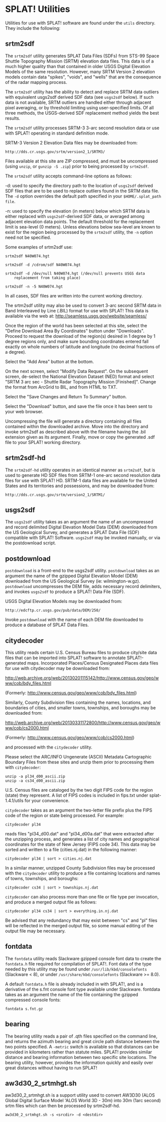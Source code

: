 # SPLAT! Utilities

Utilities for use with SPLAT! software are found under the
`utils` directory.  They include the following:


## srtm2sdf
The `srtm2sdf` utility generates SPLAT Data Files (SDFs) from STS-99
Space Shuttle Topography Mission (SRTM) elevation data files.  This
data is of a much higher quality than that contained in older USGS
Digital Elevation Models of the same resolution.  However, many SRTM
Version 2 elevation models contain data "spikes", "voids", and "wells"
that are the consequence of the radar mapping process.

The `srtm2sdf` utility has the ability to detect and replace SRTM data
outliers with equivalent usgs2sdf derived SDF data (see `usgs2sdf` below).
If such data is not available, SRTM outliers are handled either through
adjacent pixel averaging, or by threshold limiting using user-specified
limits.  Of all three methods, the USGS-derived SDF replacement method
yields the best results.

The `srtm2sdf` utility processes SRTM-3 3-arc second resolution data
or use with SPLAT! operating in standard definition mode.

SRTM-3 Version 2 Elevation Data files may be downloaded from:

	http://dds.cr.usgs.gov/srtm/version2_1/SRTM3/

Files available at this site are ZIP compressed, and must be
uncompressed (using `unzip`, or `gunzip -S .zip`) prior to being
processed by `srtm2sdf`.

The `srtm2sdf` utility accepts command-line options as follows:

-d:  used to specify the directory path to the location of `usgs2sdf`
     derived SDF files that are to be used to replace outliers found
     in the SRTM data file.  The `-d` option overrides the default path
     specified in your `$HOME/.splat_path file`.

-n:  used to specify the elevation (in meters) below which SRTM data
     is either replaced with `usgs2sdf`-derived SDF data, or averaged
     among adjacent elevation data points.  The default threshold for
     the replacement limit is sea-level (0 meters).  Unless elevations
     below sea-level are known to exist for the region being
     processed by the `srtm2sdf` utility, the `-n` option need not be
     specified.

Some examples of srtm2sdf use:

    srtm2sdf N40W074.hgt

    srtm2sdf -d /cdrom/sdf N40W074.hgt

    srtm2sdf -d /dev/null N40W074.hgt (/dev/null prevents USGS data
		replacement from taking place)

    srtm2sdf -n -5 N40W074.hgt

In all cases, SDF files are written into the current working directory.

The srtm2sdf utility may also be used to convert 3-arc second SRTM data
in Band Interleaved by Line (.BIL) format for use with SPLAT!  This data 
is available via the web at: http://seamless.usgs.gov/website/seamless/

Once the region of the world has been selected at this site, select the
"Define Download Area By Coordinates" button under "Downloads".  Proceed
to request the download of the region(s) desired in 1 degree by 1 degree
regions only, and make sure bounding coordinates entered fall exactly on
whole numbers of latitude and longitude (no decimal fractions of a degree).

Select the "Add Area" button at the bottom.

On the next screen, select "Modify Data Request".  On the subsequent screen,
de-select the National Elevation Dataset (NED) format and select "SRTM 3 arc
sec - Shuttle Radar Topography Mission [Finished]".  Change the format from
ArcGrid to BIL, and from HTML to TXT.

Select the "Save Changes and Return To Summary" button.

Select the "Download" button, and save the file once it has been sent to
your web browser.

Uncompressing the file will generate a directory containing all files
contained within the downloaded archive.  Move into the directory and
invoke srtm2sdf as described above with the filename having the .bil
extension given as its argument.  Finally, move or copy the generated
.sdf file to your SPLAT! working directory.


## srtm2sdf-hd
The `srtm2sdf-hd` utility operates in an identical manner as `srtm2sdf`,
but is used to generate HD SDF files from SRTM-1 one-arc second
resolution data files for use with SPLAT! HD.  SRTM-1 data files
are available for the United States and its territories and
possessions, and may be downloaded from:

	http://dds.cr.usgs.gov/srtm/version2_1/SRTM1/


## usgs2sdf
The `usgs2sdf` utility takes as an argument the name of an uncompressed
and record delimited Digital Elevation Model Data (DEM) downloaded from
the US Geological Survey, and generates a SPLAT Data File (SDF) compatible
with SPLAT! Software.  `usgs2sdf` may be invoked manually, or via the
postdownload script.


## postdownload
`postdownload` is a front-end to the usgs2sdf utility.  `postdownload`
takes as an argument the name of the gzipped Digital Elevation Model
(DEM) downloaded from the US Geological Survey (ie: wilmington-w.gz).
`postdownload` uncompresses the DEM file, adds necessary record delimiters,
and invokes `usgs2sdf` to produce a SPLAT! Data File (SDF).

USGS Digital Elevation Models may be downloaded from:

    http://edcftp.cr.usgs.gov/pub/data/DEM/250/

Invoke `postdownload` with the name of each DEM file downloaded to
produce a database of SPLAT Data Files.


## citydecoder
This utility reads certain U.S. Census Bureau files to produce city/site
data files that can be imported into SPLAT! software to annotate
SPLAT!-generated maps.  Incorporated Places/Census Designated Places
data files for use with citydecoder may be downloaded from:

http://web.archive.org/web/20130201115142/http://www.census.gov/geo/www/cob/bdy_files.html

(Formerly: http://www.census.gov/geo/www/cob/bdy_files.html)

Similarly, County Subdivision files containing the names, locations,
and boundaries of cities, and smaller towns, townships, and boroughs
may be downloaded from:

http://web.archive.org/web/20130331172800/http://www.census.gov/geo/www/cob/cs2000.html

(Formerly: http://www.census.gov/geo/www/cob/cs2000.html)

and processed with the `citydecoder` utility. 

Please select the ARC/INFO Ungenerate (ASCII) Metadata Cartographic Boundary
Files from these sites and unzip them prior to processing them with
`citydecoder`:

	unzip -a pl34_d00_ascii.zip
	unzip -a cs34_d00_ascii.zip

U.S. Census files are cataloged by the two digit FIPS code for the region
(state) they represent.  A list of FIPS codes is included in fips.txt
under splat-1.4.1/utils for your convenience.

`citydecoder` takes as an argument the two-letter file prefix plus the FIPS
code of the region or state being processed.  For example:

	citydecoder pl34

reads files "pl34_d00.dat" and "pl34_d00a.dat" that were extracted after
the unzipping process, and generates a list of city names and geographical
coordinates for the state of New Jersey (FIPS code 34).  This data may be
sorted and written to a file (cities.nj.dat) in the following manner:

	citydecoder pl34 | sort > cities.nj.dat

In a similar manner, unzipped County Subdivision files may be processed
with the `citydecoder` utility to produce a file containing locations and
names of towns, townships, and boroughs:

	citydecoder cs34 | sort > townships.nj.dat

`citydecoder` can also process more than one file or file type per invocation,
and produce a merged output file as follows:

	citydecoder pl34 cs34 | sort > everything.in.nj.dat

Be advised that any redundancy that may exist between "cs" and "pl" files
will be reflected in the merged output file, so some manual editing of
the output file may be necessary.

 
 ## fontdata
The `fontdata` utility reads Slackware gzipped console font data
to create the `fontdata.h` file required for compilation of SPLAT!.
Font data of the type needed by this utility may be found under
`/usr/lib/kbd/consolefonts` (Slackware < 8), or under
`/usr/share/kbd/consolefonts` (Slackware >= 8.0).

A default `fontdata.h` file is already included in with SPLAT!, and is
a derivative of the s.fnt console font type available under Slackware.
fontdata takes as an argument the name of the file containing the
gzipped compressed console fonts:

	fontdata s.fnt.gz


## bearing
The bearing utility reads a pair of .qth files specified on the command
line, and returns the azimuth bearing and great circle path distance between
the two points specified.  A `-metric` switch is available so that distances
can be provided in kilometers rather than statute miles.  SPLAT! provides
similar distance and bearing information between two specific site locations.
The bearing utility, however, provides the information quickly and easily
over great distances without having to run SPLAT!

## aw3d30_2_srtmhgt.sh
aw3d30_2_srtmhgt.sh is a support utility used to convert AW3D30 
(ALOS Global Digital Surface Model 'ALOS World 3D - 30m) into 30m (1arc second)
srtm files which can then be processed by srtm2sdf-hd.

	aw3d30_2_srtmhgt.sh -s <srcdir> -d <destdir>

